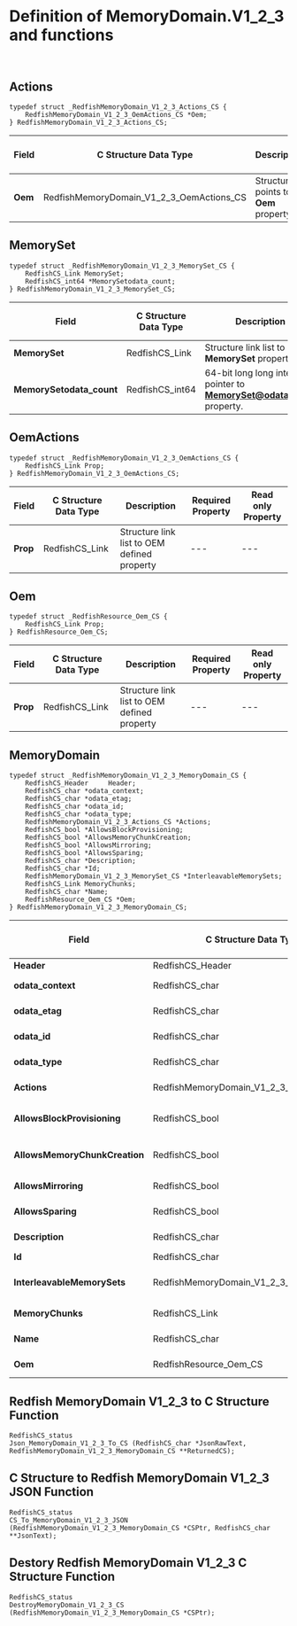 # Definition of MemoryDomain.V1_2_3 and functions<br><br>

## Actions
    typedef struct _RedfishMemoryDomain_V1_2_3_Actions_CS {
        RedfishMemoryDomain_V1_2_3_OemActions_CS *Oem;
    } RedfishMemoryDomain_V1_2_3_Actions_CS;

|Field |C Structure Data Type|Description |Required Property|Read only Property
| ---  | --- | --- | --- | ---
|**Oem**|RedfishMemoryDomain_V1_2_3_OemActions_CS| Structure points to **Oem** property.| No| No


## MemorySet
    typedef struct _RedfishMemoryDomain_V1_2_3_MemorySet_CS {
        RedfishCS_Link MemorySet;
        RedfishCS_int64 *MemorySetodata_count;
    } RedfishMemoryDomain_V1_2_3_MemorySet_CS;

|Field |C Structure Data Type|Description |Required Property|Read only Property
| ---  | --- | --- | --- | ---
|**MemorySet**|RedfishCS_Link| Structure link list to **MemorySet** property.| No| Yes
|**MemorySetodata_count**|RedfishCS_int64| 64-bit long long interger pointer to **MemorySet@odata.count** property.| No| No


## OemActions
    typedef struct _RedfishMemoryDomain_V1_2_3_OemActions_CS {
        RedfishCS_Link Prop;
    } RedfishMemoryDomain_V1_2_3_OemActions_CS;

|Field |C Structure Data Type|Description |Required Property|Read only Property
| ---  | --- | --- | --- | ---
|**Prop**|RedfishCS_Link| Structure link list to OEM defined property| ---| ---


## Oem
    typedef struct _RedfishResource_Oem_CS {
        RedfishCS_Link Prop;
    } RedfishResource_Oem_CS;

|Field |C Structure Data Type|Description |Required Property|Read only Property
| ---  | --- | --- | --- | ---
|**Prop**|RedfishCS_Link| Structure link list to OEM defined property| ---| ---


## MemoryDomain
    typedef struct _RedfishMemoryDomain_V1_2_3_MemoryDomain_CS {
        RedfishCS_Header     Header;
        RedfishCS_char *odata_context;
        RedfishCS_char *odata_etag;
        RedfishCS_char *odata_id;
        RedfishCS_char *odata_type;
        RedfishMemoryDomain_V1_2_3_Actions_CS *Actions;
        RedfishCS_bool *AllowsBlockProvisioning;
        RedfishCS_bool *AllowsMemoryChunkCreation;
        RedfishCS_bool *AllowsMirroring;
        RedfishCS_bool *AllowsSparing;
        RedfishCS_char *Description;
        RedfishCS_char *Id;
        RedfishMemoryDomain_V1_2_3_MemorySet_CS *InterleavableMemorySets;
        RedfishCS_Link MemoryChunks;
        RedfishCS_char *Name;
        RedfishResource_Oem_CS *Oem;
    } RedfishMemoryDomain_V1_2_3_MemoryDomain_CS;

|Field |C Structure Data Type|Description |Required Property|Read only Property
| ---  | --- | --- | --- | ---
|**Header**|RedfishCS_Header|Redfish C structure header|---|---
|**odata_context**|RedfishCS_char| String pointer to **@odata.context** property.| No| No
|**odata_etag**|RedfishCS_char| String pointer to **@odata.etag** property.| No| No
|**odata_id**|RedfishCS_char| String pointer to **@odata.id** property.| Yes| No
|**odata_type**|RedfishCS_char| String pointer to **@odata.type** property.| Yes| No
|**Actions**|RedfishMemoryDomain_V1_2_3_Actions_CS| Structure points to **Actions** property.| No| No
|**AllowsBlockProvisioning**|RedfishCS_bool| Boolean pointer to **AllowsBlockProvisioning** property.| No| Yes
|**AllowsMemoryChunkCreation**|RedfishCS_bool| Boolean pointer to **AllowsMemoryChunkCreation** property.| No| Yes
|**AllowsMirroring**|RedfishCS_bool| Boolean pointer to **AllowsMirroring** property.| No| Yes
|**AllowsSparing**|RedfishCS_bool| Boolean pointer to **AllowsSparing** property.| No| Yes
|**Description**|RedfishCS_char| String pointer to **Description** property.| No| Yes
|**Id**|RedfishCS_char| String pointer to **Id** property.| Yes| Yes
|**InterleavableMemorySets**|RedfishMemoryDomain_V1_2_3_MemorySet_CS| Structure points to **InterleavableMemorySets** property.| No| No
|**MemoryChunks**|RedfishCS_Link| Structure link list to **MemoryChunks** property.| No| Yes
|**Name**|RedfishCS_char| String pointer to **Name** property.| Yes| Yes
|**Oem**|RedfishResource_Oem_CS| Structure points to **Oem** property.| No| No
## Redfish MemoryDomain V1_2_3 to C Structure Function
    RedfishCS_status
    Json_MemoryDomain_V1_2_3_To_CS (RedfishCS_char *JsonRawText, RedfishMemoryDomain_V1_2_3_MemoryDomain_CS **ReturnedCS);

## C Structure to Redfish MemoryDomain V1_2_3 JSON Function
    RedfishCS_status
    CS_To_MemoryDomain_V1_2_3_JSON (RedfishMemoryDomain_V1_2_3_MemoryDomain_CS *CSPtr, RedfishCS_char **JsonText);

## Destory Redfish MemoryDomain V1_2_3 C Structure Function
    RedfishCS_status
    DestroyMemoryDomain_V1_2_3_CS (RedfishMemoryDomain_V1_2_3_MemoryDomain_CS *CSPtr);

